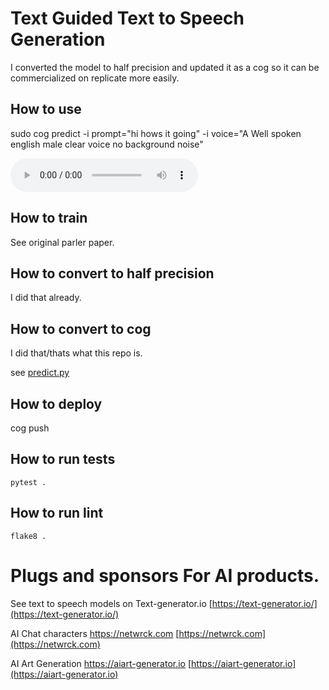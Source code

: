 
# Text Guided Text to Speech Generation

I converted the model to half precision and updated it as a cog so it can be commercialized on replicate more easily.


## How to use

sudo cog predict -i prompt="hi hows it going" -i voice="A Well spoken english male clear voice no background noise"

![audio](output.wav)


## How to train

See original parler paper.

## How to convert to half precision

I did that already.

## How to convert to cog

I did that/thats what this repo is.

see [predict.py](predict.py)


## How to deploy

cog push

## How to run tests

```
pytest .
```

## How to run lint

```
flake8 .
```

# Plugs and sponsors For AI products.
See text to speech models on Text-generator.io [https://text-generator.io/](https://text-generator.io/)

AI Chat characters https://netwrck.com [https://netwrck.com](https://netwrck.com)

AI Art Generation https://aiart-generator.io [https://aiart-generator.io](https://aiart-generator.io)
